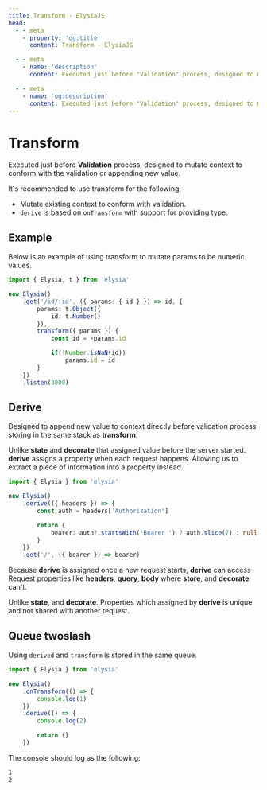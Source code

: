 ```yaml
---
title: Transform - ElysiaJS
head:
  - - meta
    - property: 'og:title'
      content: Transform - ElysiaJS

  - - meta
    - name: 'description'
      content: Executed just before "Validation" process, designed to mutate context to conform with the validation or appending new value. It's recommended to use transform for the following. Mutate existing context to conform with validation.

  - - meta
    - name: 'og:description'
      content: Executed just before "Validation" process, designed to mutate context to conform with the validation or appending new value. It's recommended to use transform for the following. Mutate existing context to conform with validation.
---
```


# Transform
Executed just before **Validation** process, designed to mutate context to conform with the validation or appending new value.

It's recommended to use transform for the following:
- Mutate existing context to conform with validation.
- `derive` is based on `onTransform` with support for providing type.

## Example
Below is an example of using transform to mutate params to be numeric values.

```typescript twoslash
import { Elysia, t } from 'elysia'

new Elysia()
    .get('/id/:id', ({ params: { id } }) => id, {
        params: t.Object({
            id: t.Number()
        }),
        transform({ params }) {
            const id = +params.id

            if(!Number.isNaN(id))
                params.id = id
        }
    })
    .listen(3000)
```

## Derive
Designed to append new value to context directly before validation process storing in the same stack as **transform**.

Unlike **state** and **decorate** that assigned value before the server started. **derive** assigns a property when each request happens. Allowing us to extract a piece of information into a property instead.

```typescript twoslash
import { Elysia } from 'elysia'

new Elysia()
    .derive(({ headers }) => {
        const auth = headers['Authorization']

        return {
            bearer: auth?.startsWith('Bearer ') ? auth.slice(7) : null
        }
    })
    .get('/', ({ bearer }) => bearer)
```

Because **derive** is assigned once a new request starts, **derive** can access Request properties like **headers**, **query**, **body** where **store**, and **decorate** can't.

Unlike **state**, and **decorate**. Properties which assigned by **derive** is unique and not shared with another request.

## Queue twoslash
Using `derived` and `transform` is stored in the same queue.

```typescript twoslash
import { Elysia } from 'elysia'

new Elysia()
    .onTransform(() => {
        console.log(1)
    })
    .derive(() => {
        console.log(2)

        return {}
    })
```

The console should log as the following:

```bash
1
2
```